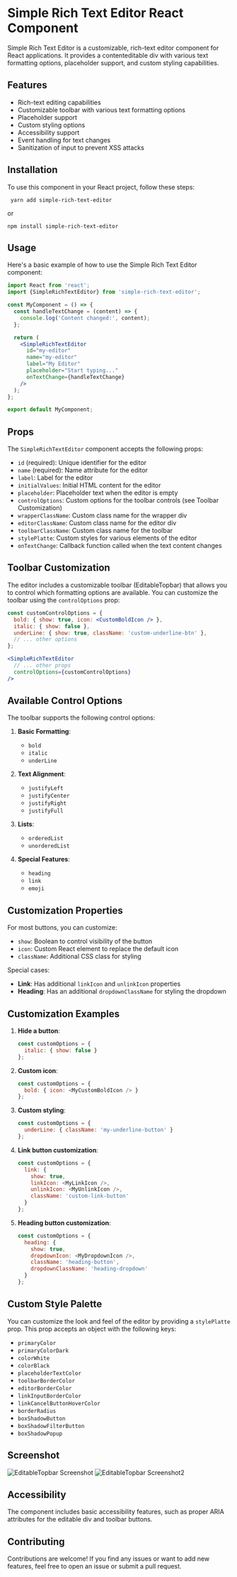 # Simple Rich Text Editor React Component

Simple Rich Text Editor is a customizable, rich-text editor component for React applications. It provides a contenteditable div with various text formatting options, placeholder support, and custom styling capabilities.

## Features

- Rich-text editing capabilities
- Customizable toolbar with various text formatting options
- Placeholder support
- Custom styling options
- Accessibility support
- Event handling for text changes
- Sanitization of input to prevent XSS attacks

## Installation

To use this component in your React project, follow these steps:

``` yarn add simple-rich-text-editor``` 

or

``` npm install simple-rich-text-editor ```

## Usage

Here's a basic example of how to use the Simple Rich Text Editor component:

```jsx
import React from 'react';
import {SimpleRichTextEditor} from 'simple-rich-text-editor';

const MyComponent = () => {
  const handleTextChange = (content) => {
    console.log('Content changed:', content);
  };

  return (
    <SimpleRichTextEditor
      id="my-editor"
      name="my-editor"
      label="My Editor"
      placeholder="Start typing..."
      onTextChange={handleTextChange}
    />
  );
};

export default MyComponent;
```

## Props

The `SimpleRichTextEditor` component accepts the following props:

- `id` (required): Unique identifier for the editor
- `name` (required): Name attribute for the editor
- `label`: Label for the editor
- `initialValues`: Initial HTML content for the editor
- `placeholder`: Placeholder text when the editor is empty
- `controlOptions`: Custom options for the toolbar controls (see Toolbar Customization)
- `wrapperClassName`: Custom class name for the wrapper div
- `editorClassName`: Custom class name for the editor div
- `toolbarClassName`: Custom class name for the toolbar
- `stylePlatte`: Custom styles for various elements of the editor
- `onTextChange`: Callback function called when the text content changes

## Toolbar Customization

The editor includes a customizable toolbar (EditableTopbar) that allows you to control which formatting options are available. You can customize the toolbar using the `controlOptions` prop:

```jsx
const customControlOptions = {
  bold: { show: true, icon: <CustomBoldIcon /> },
  italic: { show: false },
  underLine: { show: true, className: 'custom-underline-btn' },
  // ... other options
};

<SimpleRichTextEditor
  // ... other props
  controlOptions={customControlOptions}
/>
```

## Available Control Options

The toolbar supports the following control options:

1. **Basic Formatting**:
   - `bold`
   - `italic`
   - `underLine`

2. **Text Alignment**:
   - `justifyLeft`
   - `justifyCenter`
   - `justifyRight`
   - `justifyFull`

3. **Lists**:
   - `orderedList`
   - `unorderedList`

4. **Special Features**:
   - `heading`
   - `link`
   - `emoji`

## Customization Properties

For most buttons, you can customize:

- `show`: Boolean to control visibility of the button
- `icon`: Custom React element to replace the default icon
- `className`: Additional CSS class for styling

Special cases:

- **Link**: Has additional `linkIcon` and `unlinkIcon` properties
- **Heading**: Has an additional `dropdownClassName` for styling the dropdown



## Customization Examples

1. **Hide a button**:
   ```javascript
   const customOptions = {
     italic: { show: false }
   };
   ```

2. **Custom icon**:
   ```javascript
   const customOptions = {
     bold: { icon: <MyCustomBoldIcon /> }
   };
   ```

3. **Custom styling**:
   ```javascript
   const customOptions = {
     underLine: { className: 'my-underline-button' }
   };
   ```

4. **Link button customization**:
   ```javascript
   const customOptions = {
     link: {
       show: true,
       linkIcon: <MyLinkIcon />,
       unlinkIcon: <MyUnlinkIcon />,
       className: 'custom-link-button'
     }
   };
   ```

5. **Heading button customization**:
   ```javascript
   const customOptions = {
     heading: {
       show: true,
       dropdownIcon: <MyDropdownIcon />,
       className: 'heading-button',
       dropdownClassName: 'heading-dropdown'
     }
   };
   ```




## Custom Style Palette

You can customize the look and feel of the editor by providing a `stylePlatte` prop. This prop accepts an object with the following keys:

- `primaryColor`
- `primaryColorDark`
- `colorWhite`
- `colorBlack`
- `placeholderTextColor`
- `toolbarBorderColor`
- `editorBorderColor`
- `linkInputBorderColor`
- `linkCancelButtonHoverColor`
- `borderRadius`
- `boxShadowButton`
- `boxShadowFilterButton`
- `boxShadowPopup`


## Screenshot

![EditableTopbar Screenshot](./images/Screenshot.png)
![EditableTopbar Screenshot2](./images/Screenshot2.png)

## Accessibility

The component includes basic accessibility features, such as proper ARIA attributes for the editable div and toolbar buttons.


## Contributing

Contributions are welcome! If you find any issues or want to add new features, feel free to open an issue or submit a pull request.


